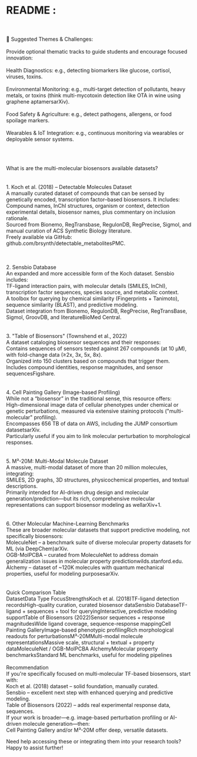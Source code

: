# README :
<br>
<br>
🧩 Suggested Themes & Challenges: <br>
<br>
​Provide optional thematic tracks to guide students and encourage focused innovation:<br>
<br>
​Health Diagnostics: e.g., detecting biomarkers like glucose, cortisol, viruses, toxins.<br>
<br>
​Environmental Monitoring: e.g., multi-target detection of pollutants, heavy metals, or toxins (think multi-mycotoxin detection like OTA in wine using graphene aptamersarXiv).<br>
<br>
​Food Safety & Agriculture: e.g., detect pathogens, allergens, or food spoilage markers.<br>
<br>
​Wearables & IoT Integration: e.g., continuous monitoring via wearables or deployable sensor systems.<br>

​<br>
<br>

​What is are the multi-molecular biosensors available datasets?<br>
​<br>
<br>
​1. Koch et al. (2018) – Detectable Molecules Dataset <br>
​A manually curated dataset of compounds that can be sensed by genetically encoded, transcription factor–based biosensors. It includes: <br>
​Compound names, InChI structures, organism or context, detection experimental details, biosensor names, plus commentary on inclusion rationale. <br>
​Sourced from Bionemo, RegTransbase, RegulonDB, RegPrecise, Sigmol, and manual curation of ACS Synthetic Biology literature. <br>
​Freely available via GitHub: github.com/brsynth/detectable_metabolitesPMC. <br>

<br>
<br>
​2. Sensbio Database <br>
​An expanded and more accessible form of the Koch dataset. Sensbio includes: <br>
​TF-ligand interaction pairs, with molecular details (SMILES, InChI), transcription factor sequences, species source, and metabolic context. <br>
​A toolbox for querying by chemical similarity (Fingerprints + Tanimoto), sequence similarity (BLAST), and predictive modeling. <br>
​Dataset integration from Bionemo, RegulonDB, RegPrecise, RegTransBase, Sigmol, GroovDB, and literatureBioMed Central. <br>

<br>
<br>
​3. "Table of Biosensors" (Townshend et al., 2022) <br>
​A dataset cataloging biosensor sequences and their responses: <br>
​Contains sequences of sensors tested against 267 compounds (at 10 μM), with fold-change data (≥2x, 3x, 5x, 8x). <br>
​Organized into 150 clusters based on compounds that trigger them. <br>
​Includes compound identities, response magnitudes, and sensor sequencesFigshare. <br>

<br>
<br>
​4. Cell Painting Gallery (Image-based Profiling) <br>
​While not a “biosensor” in the traditional sense, this resource offers: <br>
​High-dimensional image data of cellular phenotypes under chemical or genetic perturbations, measured via extensive staining protocols ("multi-molecular" profiling). <br>
​Encompasses 656 TB of data on AWS, including the JUMP consortium datasetsarXiv. <br>
​Particularly useful if you aim to link molecular perturbation to morphological responses. <br>

<br>
<br>
​5. M³-20M: Multi-Modal Molecule Dataset <br>
​A massive, multi-modal dataset of more than 20 million molecules, integrating: <br>
​SMILES, 2D graphs, 3D structures, physicochemical properties, and textual descriptions. <br>
​Primarily intended for AI-driven drug design and molecular generation/prediction—but its rich, comprehensive molecular representations can support biosensor modeling as wellarXiv+1. <br>

<br>
<br>
​6. Other Molecular Machine-Learning Benchmarks <br>
​These are broader molecular datasets that support predictive modeling, not specifically biosensors: <br>
​MoleculeNet – a benchmark suite of diverse molecular property datasets for ML (via DeepChem)arXiv. <br>
​OGB-MolPCBA – curated from MoleculeNet to address domain generalization issues in molecular property predictionwilds.stanford.edu. <br>
​Alchemy – dataset of ~120K molecules with quantum mechanical properties, useful for modeling purposesarXiv. <br>

<br>
<br>
​Quick Comparison Table <br>
​DatasetData Type FocusStrengthsKoch et al. (2018)TF-ligand detection recordsHigh-quality curation, curated biosensor dataSensbio DatabaseTF-ligand + sequences + tool for queryingInteractive, predictive modeling supportTable of Biosensors (2022)Sensor sequences + response magnitudesWide ligand coverage, sequence-response mappingCell Painting GalleryImage-based phenotypic profilingRich morphological readouts for perturbationsM³-20MMulti-modal molecule representationsMassive scale, structural + textual + property dataMoleculeNet / OGB-MolPCBA AlchemyMolecular property benchmarksStandard ML benchmarks, useful for modeling pipelines

<br>
<br>
​Recommendation <br>
​If you're specifically focused on multi-molecular TF-based biosensors, start with: <br>
​Koch et al. (2018) dataset – solid foundation, manually curated. <br>
​Sensbio – excellent next step with enhanced querying and predictive modeling. <br>
​Table of Biosensors (2022) – adds real experimental response data, sequences. <br>
​If your work is broader—e.g. image-based perturbation profiling or AI-driven molecule generation—then: <br>
​Cell Painting Gallery and/or M³-20M offer deep, versatile datasets.

​Need help accessing these or integrating them into your research tools? Happy to assist further!

